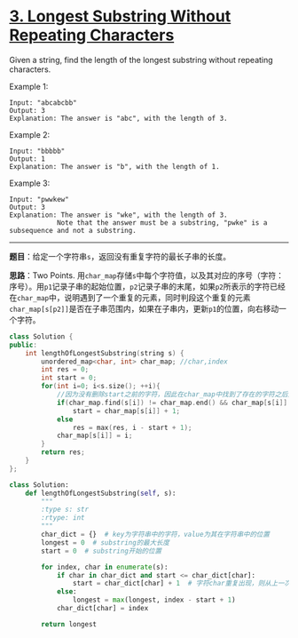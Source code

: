 # [3. Longest Substring Without Repeating Characters](https://leetcode.com/problems/longest-substring-without-repeating-characters/)

Given a string, find the length of the longest substring without repeating characters.

Example 1:

    Input: "abcabcbb"
    Output: 3
    Explanation: The answer is "abc", with the length of 3. 
Example 2:

    Input: "bbbbb"
    Output: 1
    Explanation: The answer is "b", with the length of 1.
Example 3:

    Input: "pwwkew"
    Output: 3
    Explanation: The answer is "wke", with the length of 3. 
                Note that the answer must be a substring, "pwke" is a subsequence and not a substring.
-----

**题目**：给定一个字符串`s`，返回没有重复字符的最长子串的长度。

**思路**：Two Points. 用`char_map`存储`s`中每个字符值，以及其对应的序号（字符：序号）。用`p1`记录子串的起始位置，`p2`记录子串的末尾，如果`p2`所表示的字符已经在`char_map`中，说明遇到了一个重复的元素，同时判段这个重复的元素`char_map[s[p2]]`是否在子串范围内，如果在子串内，更新`p1`的位置，向右移动一个字符。

```cpp
class Solution {
public:
    int lengthOfLongestSubstring(string s) {
        unordered_map<char, int> char_map; //char,index
        int res = 0;
        int start = 0;
        for(int i=0; i<s.size(); ++i){
            //因为没有删除start之前的字符，因此在char_map中找到了存在的字符之后还需要加判断
            if(char_map.find(s[i]) != char_map.end() && char_map[s[i]] >= start)
                start = char_map[s[i]] + 1;
            else
                res = max(res, i - start + 1);
            char_map[s[i]] = i;
        }
        return res;
    }
};
```

```python
class Solution:
    def lengthOfLongestSubstring(self, s):
        """
        :type s: str
        :rtype: int
        """
        char_dict = {}  # key为字符串中的字符，value为其在字符串中的位置
        longest = 0  # substring的最大长度
        start = 0  # substring开始的位置

        for index, char in enumerate(s):
            if char in char_dict and start <= char_dict[char]:
                start = char_dict[char] + 1  # 字符char重复出现，则从上一次出现位置的下一个点作为start
            else:
                longest = max(longest, index - start + 1)
            char_dict[char] = index

        return longest
```